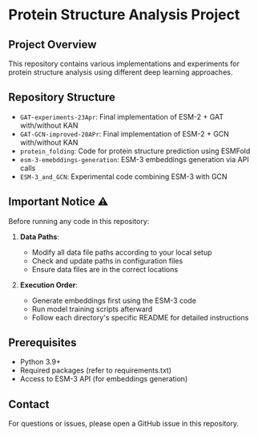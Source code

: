 # Protein Structure Analysis Project

## Project Overview
This repository contains various implementations and experiments for protein structure analysis using different deep learning approaches.

## Repository Structure
- `GAT-experiments-23Apr`: Final implementation of ESM-2 + GAT with/without KAN
- `GAT-GCN-improved-20APr`: Final implementation of ESM-2 + GCN with/without KAN
- `protein_folding`: Code for protein structure prediction using ESMFold
- `esm-3-emebddings-generation`: ESM-3 embeddings generation via API calls
- `ESM-3_and_GCN`: Experimental code combining ESM-3 with GCN

## Important Notice ⚠️

Before running any code in this repository:

1. **Data Paths**: 
    - Modify all data file paths according to your local setup
    - Check and update paths in configuration files
    - Ensure data files are in the correct locations

2. **Execution Order**:
    - Generate embeddings first using the ESM-3 code
    - Run model training scripts afterward
    - Follow each directory's specific README for detailed instructions

## Prerequisites
- Python 3.9+
- Required packages (refer to requirements.txt)
- Access to ESM-3 API (for embeddings generation)

## Contact
For questions or issues, please open a GitHub issue in this repository.